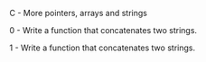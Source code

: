 C - More pointers, arrays and strings

0 - Write a function that concatenates two strings.

1 - Write a function that concatenates two strings.

